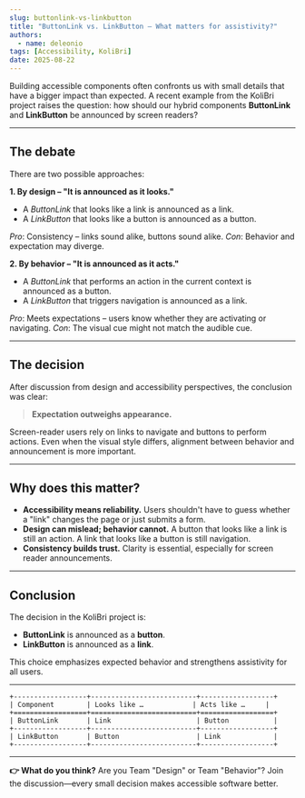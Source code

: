 ```yaml
---
slug: buttonlink-vs-linkbutton
title: "ButtonLink vs. LinkButton – What matters for assistivity?"
authors:
  - name: deleonio
tags: [Accessibility, KoliBri]
date: 2025-08-22
---
```


Building accessible components often confronts us with small details that have a bigger impact than expected. A recent example from the KoliBri project raises the question: how should our hybrid components **ButtonLink** and **LinkButton** be announced by screen readers?

---

## The debate

There are two possible approaches:

**1. By design – "It is announced as it looks."**

- A *ButtonLink* that looks like a link is announced as a link.
- A *LinkButton* that looks like a button is announced as a button.

*Pro*: Consistency – links sound alike, buttons sound alike.
*Con*: Behavior and expectation may diverge.

**2. By behavior – "It is announced as it acts."**

- A *ButtonLink* that performs an action in the current context is announced as a button.
- A *LinkButton* that triggers navigation is announced as a link.

*Pro*: Meets expectations – users know whether they are activating or navigating.
*Con*: The visual cue might not match the audible cue.

---

## The decision

After discussion from design and accessibility perspectives, the conclusion was clear:

> **Expectation outweighs appearance.**

Screen-reader users rely on links to navigate and buttons to perform actions. Even when the visual style differs, alignment between behavior and announcement is more important.

---

## Why does this matter?

- **Accessibility means reliability.** Users shouldn't have to guess whether a "link" changes the page or just submits a form.
- **Design can mislead; behavior cannot.** A button that looks like a link is still an action. A link that looks like a button is still navigation.
- **Consistency builds trust.** Clarity is essential, especially for screen reader announcements.

---

## Conclusion

The decision in the KoliBri project is:

- **ButtonLink** is announced as a **button**.
- **LinkButton** is announced as a **link**.

This choice emphasizes expected behavior and strengthens assistivity for all users.

---

```text
+------------------+--------------------------+------------------+
| Component        | Looks like …            | Acts like …     |
+==================+==========================+==================+
| ButtonLink       | Link                     | Button           |
+------------------+--------------------------+------------------+
| LinkButton       | Button                   | Link             |
+------------------+--------------------------+------------------+
```

---

**👉 What do you think?**
Are you Team "Design" or Team "Behavior"? Join the discussion—every small decision makes accessible software better.
